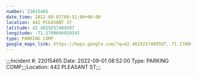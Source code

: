 ```yaml
---
number: 22015465
date_time: 2022-09-01T08:52:00+00:00
location: 442 PLEASANT ST
latitude: 42.4019257409507
longitude: -71.1700046859542
type: PARKING COMP
google_maps_link: https://maps.google.com/?q=42.4019257409507,-71.1700046859542
---
```


;;;Incident #: 22015465   Date: 2022-09-01 08:52:00    Type: PARKING COMP;;;Location: 442 PLEASANT ST;;;
